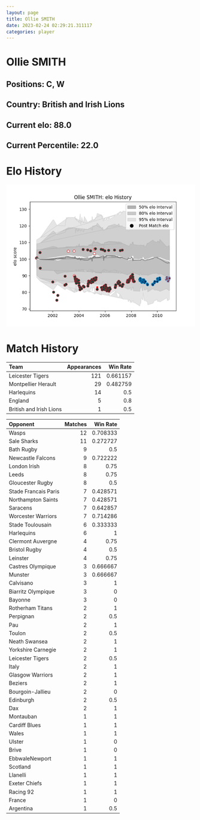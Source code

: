 ```yaml
---  
layout: page  
title: Ollie SMITH  
date: 2023-02-24 02:29:21.311117  
categories: player  
---
```

# Ollie SMITH

## Positions: C, W

## Country: British and Irish Lions

## Current elo: 88.0

## Current Percentile: 22.0

# Elo History


![elo history](history_OllieSMITH.png)
# Match History


| Team                    |   Appearances |   Win Rate |
|:------------------------|--------------:|-----------:|
| Leicester Tigers        |           121 |   0.661157 |
| Montpellier Herault     |            29 |   0.482759 |
| Harlequins              |            14 |   0.5      |
| England                 |             5 |   0.8      |
| British and Irish Lions |             1 |   0.5      |

| Opponent             |   Matches |   Win Rate |
|:---------------------|----------:|-----------:|
| Wasps                |        12 |   0.708333 |
| Sale Sharks          |        11 |   0.272727 |
| Bath Rugby           |         9 |   0.5      |
| Newcastle Falcons    |         9 |   0.722222 |
| London Irish         |         8 |   0.75     |
| Leeds                |         8 |   0.75     |
| Gloucester Rugby     |         8 |   0.5      |
| Stade Francais Paris |         7 |   0.428571 |
| Northampton Saints   |         7 |   0.428571 |
| Saracens             |         7 |   0.642857 |
| Worcester Warriors   |         7 |   0.714286 |
| Stade Toulousain     |         6 |   0.333333 |
| Harlequins           |         6 |   1        |
| Clermont Auvergne    |         4 |   0.75     |
| Bristol Rugby        |         4 |   0.5      |
| Leinster             |         4 |   0.75     |
| Castres Olympique    |         3 |   0.666667 |
| Munster              |         3 |   0.666667 |
| Calvisano            |         3 |   1        |
| Biarritz Olympique   |         3 |   0        |
| Bayonne              |         3 |   0        |
| Rotherham Titans     |         2 |   1        |
| Perpignan            |         2 |   0.5      |
| Pau                  |         2 |   1        |
| Toulon               |         2 |   0.5      |
| Neath  Swansea       |         2 |   1        |
| Yorkshire Carnegie   |         2 |   1        |
| Leicester Tigers     |         2 |   0.5      |
| Italy                |         2 |   1        |
| Glasgow Warriors     |         2 |   1        |
| Beziers              |         2 |   1        |
| Bourgoin-Jallieu     |         2 |   0        |
| Edinburgh            |         2 |   0.5      |
| Dax                  |         2 |   1        |
| Montauban            |         1 |   1        |
| Cardiff Blues        |         1 |   1        |
| Wales                |         1 |   1        |
| Ulster               |         1 |   0        |
| Brive                |         1 |   0        |
| EbbwaleNewport       |         1 |   1        |
| Scotland             |         1 |   1        |
| Llanelli             |         1 |   1        |
| Exeter Chiefs        |         1 |   1        |
| Racing 92            |         1 |   1        |
| France               |         1 |   0        |
| Argentina            |         1 |   0.5      |
